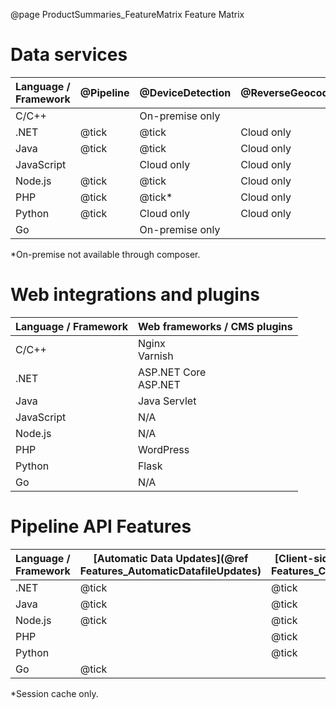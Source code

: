 @page ProductSummaries_FeatureMatrix Feature Matrix

# Data services

|Language / Framework|@Pipeline|@DeviceDetection|@ReverseGeocoding|
|---|---|---|---|
|C/C++     |       |On-premise only   |       |
|.NET      |@tick|@tick | Cloud only   |
|Java      |@tick|@tick | Cloud only   |
|JavaScript|      |Cloud only | Cloud only |
|Node.js   |@tick|@tick | Cloud only |
|PHP       |@tick|@tick* | Cloud only |
|Python    |@tick| Cloud only | Cloud only |
|Go        |     |On-premise only|          |

*On-premise not available through composer.<BR>

# Web integrations and plugins

|Language / Framework|Web frameworks / CMS plugins|
|---|---|
|C/C++    |Nginx<BR>Varnish |
|.NET     |ASP.NET Core<BR>ASP.NET | 
|Java     |Java Servlet|
|JavaScript| N/A |
|Node.js  | N/A |
|PHP      |WordPress|
|Python   |Flask|
|Go       | N/A |

# Pipeline API Features

|Language / Framework|[Automatic Data Updates](@ref Features_AutomaticDatafileUpdates)|[Client-side Evidence](@ref Features_ClientSideEvidence)|[Asynchronous Execution](@ref Features_AsynchronousExecution)|[Lazy Loading](@ref Features_LazyLoading)|[Parallel Execution](@ref Features_ParallelExecution)|[Result Caching](@ref Features_ResultCaching)|
|---|---|---|---|---|---|---|
|.NET     |@tick|@tick|       |@tick  |@tick  |@tick|
|Java     |@tick|@tick|       |@tick  |@tick  |@tick| 
|Node.js  |@tick|@tick|@tick  |       |@tick  |@tick|
|PHP      |     |@tick|       |       |       |@tick*|
|Python   |     |@tick|       |       |       |@tick|
|Go       |@tick|     |       |       |       |     |

*Session cache only.
